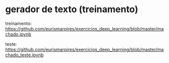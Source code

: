 # gerador de texto (treinamento)
treinamento: https://github.com/eurismarpires/exercicios_deep_learning/blob/master/machado.ipynb

teste: https://github.com/eurismarpires/exercicios_deep_learning/blob/master/machado_teste.ipynb
